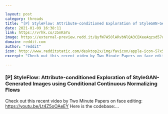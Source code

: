 ```yaml
---

layout: post
category: threads
title: "[P] StyleFlow: Attribute-conditioned Exploration of StyleGAN-Generated Images using Conditional Continuous Normalizing Flows"
date: 2021-01-09 16:38:11
link: https://vrhk.co/35nKaYu
image: https://external-preview.redd.it/QyfW7A50lARvbNlQA3CBXeeAqzsd57uvLwhJ9-MYEB8.jpg?width=480&height=251.308900524&auto=webp&crop=480:251.308900524,smart&s=2ee54ce3d4d6db621aa2ce7584f91500be2467d3
domain: reddit.com
author: "reddit"
icon: http://www.redditstatic.com/desktop2x/img/favicon/apple-icon-57x57.png
excerpt: "Check out this recent video by Two Minute Papers on face editing: <https://youtu.be/Lt4Z5oOAeEY> Here is the codebase:..."

---
```


### [P] StyleFlow: Attribute-conditioned Exploration of StyleGAN-Generated Images using Conditional Continuous Normalizing Flows

Check out this recent video by Two Minute Papers on face editing: <https://youtu.be/Lt4Z5oOAeEY> Here is the codebase:...